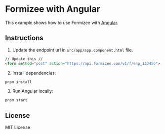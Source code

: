 # Formizee with Angular

This example shows how to use Formizee with [Angular](https://angular.dev).

## Instructions

1. Update the endpoint url in `src/app/app.component.html` file.

```html
// Update this //
<form method="post" action="https://api.formizee.com/v1/f/enp_123456">
```

2. Install dependencies:

```sh
pnpm install
```

3. Run Angular locally:

```sh
pnpm start
```

## License

MIT License
